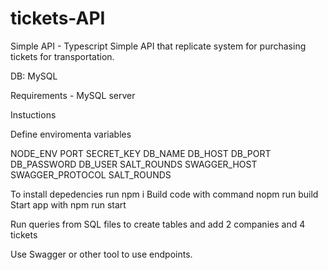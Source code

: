 # tickets-API
Simple API - Typescript
Simple API that replicate system for purchasing tickets for transportation.

DB: MySQL

Requirements
     - MySQL server

Instuctions

Define enviromenta variables

NODE_ENV
PORT
SECRET_KEY
DB_NAME
DB_HOST
DB_PORT
DB_PASSWORD
DB_USER
SALT_ROUNDS
SWAGGER_HOST
SWAGGER_PROTOCOL
SALT_ROUNDS

To install depedencies run npm i
Build code with command nopm run build
Start app with npm run start

Run queries from SQL files to create tables and add 2 companies and 4 tickets

Use Swagger or other tool to use endpoints.